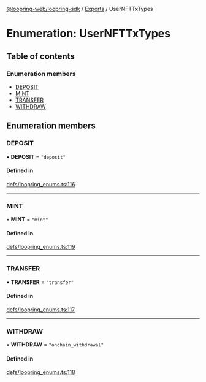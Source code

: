 [@loopring-web/loopring-sdk](../README.md) / [Exports](../modules.md) / UserNFTTxTypes

# Enumeration: UserNFTTxTypes

## Table of contents

### Enumeration members

- [DEPOSIT](UserNFTTxTypes.md#deposit)
- [MINT](UserNFTTxTypes.md#mint)
- [TRANSFER](UserNFTTxTypes.md#transfer)
- [WITHDRAW](UserNFTTxTypes.md#withdraw)

## Enumeration members

### DEPOSIT

• **DEPOSIT** = `"deposit"`

#### Defined in

[defs/loopring_enums.ts:116](https://github.com/Loopring/loopring_sdk/blob/a4b843d/src/defs/loopring_enums.ts#L116)

___

### MINT

• **MINT** = `"mint"`

#### Defined in

[defs/loopring_enums.ts:119](https://github.com/Loopring/loopring_sdk/blob/a4b843d/src/defs/loopring_enums.ts#L119)

___

### TRANSFER

• **TRANSFER** = `"transfer"`

#### Defined in

[defs/loopring_enums.ts:117](https://github.com/Loopring/loopring_sdk/blob/a4b843d/src/defs/loopring_enums.ts#L117)

___

### WITHDRAW

• **WITHDRAW** = `"onchain_withdrawal"`

#### Defined in

[defs/loopring_enums.ts:118](https://github.com/Loopring/loopring_sdk/blob/a4b843d/src/defs/loopring_enums.ts#L118)
